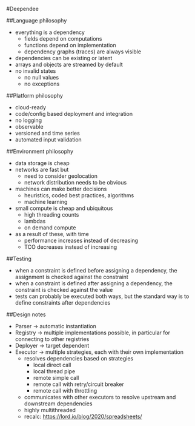 #Deependee

##Language philosophy
- everything is a dependency
  - fields depend on computations
  - functions depend on implementation
  - dependency graphs (traces) are always visible
- dependencies can be existing or latent
- arrays and objects are streamed by default
- no invalid states
  - no null values
  - no exceptions

##Platform philosophy
- cloud-ready
- code/config based deployment and integration
- no logging
- observable
- versioned and time series
- automated input validation

##Environment philosophy
- data storage is cheap
- networks are fast but
  - need to consider geolocation
  - network distribution needs to be obvious
- machines can make better decisions
  - heuristics, coded best practices, algorithms
  - machine learning
- small compute is cheap and ubiquitous
  - high threading counts
  - lambdas
  - on demand compute
- as a result of these, with time
  - performance increases instead of decreasing
  - TCO decreases instead of increasing

##Testing
- when a constraint is defined before assigning a dependency, the assignment is checked against the constraint
- when a constraint is defined after assigning a dependency, the constraint is checked against the value
- tests can probably be executed both ways, but the standard way is to define constraints after dependencies

##Design notes
- Parser -> automatic instantiation
- Registry -> multiple implementations possible, in particular for connecting to other registries
- Deployer -> target dependent
- Executor -> multiple strategies, each with their own implementation
  - resolves dependencies based on strategies
    - local direct call
    - local thread pipe
    - remote simple call
    - remote call with retry/circuit breaker
    - remote call with throttling
  - communicates with other executors to resolve upstream and downstream dependencies
  - highly multithreaded
  - recalc: https://lord.io/blog/2020/spreadsheets/